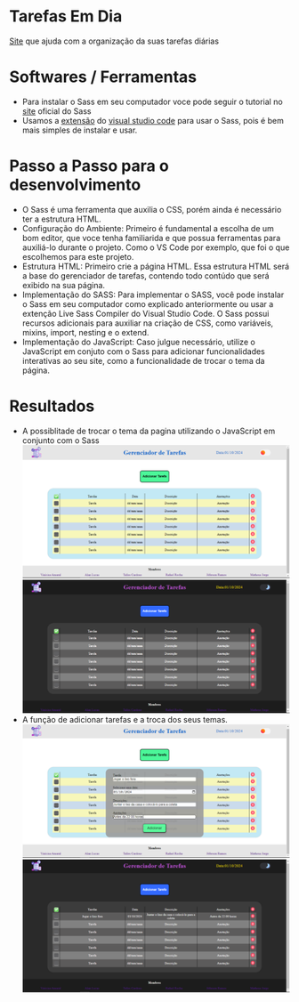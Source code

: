 # Tarefas Em Dia
[Site](https://tarefasemdia.netlify.app/) que ajuda com a organização da suas tarefas diárias
# Softwares / Ferramentas
- Para instalar o Sass em seu computador voce pode seguir o tutorial no [site](https://sass-lang.com/install/) oficial do  Sass
- Usamos a [extensão](https://marketplace.visualstudio.com/items?itemName=ritwickdey.live-sass) do [visual studio code](https://code.visualstudio.com/download) para usar o Sass, pois é bem mais simples de instalar e usar.
# Passo a Passo para o desenvolvimento
- O Sass é uma ferramenta que auxilia o CSS, porém ainda é necessário ter a estrutura HTML.
- Configuração do Ambiente: Primeiro é fundamental a escolha de um bom editor, que voce tenha familiarida e que possua ferramentas para auxiliá-lo durante o projeto. Como o VS Code por exemplo, que foi o que escolhemos para este projeto.
- Estrutura HTML: Primeiro crie a página HTML. Essa estrutura HTML será a base do gerenciador de tarefas, contendo todo contúdo que será exibido na sua página.
- Implementação do SASS: Para implementar o SASS, você pode instalar o Sass em seu computador como explicado anteriormente ou usar a extenção Live Sass Compiler do Visual Studio Code. O Sass possui recursos adicionais para auxiliar  na criação de CSS, como variáveis, mixins, import, nesting e o extend.
- Implementação do JavaScript: Caso julgue necessário, utilize  o JavaScript em conjuto com o Sass para adicionar funcionalidades interativas ao seu site, como a funcionalidade de trocar o tema da página. 
# Resultados
- A possiblitade de trocar o tema da pagina utilizando o JavaScript em conjunto com o Sass
![Imagem de exemplo](images/Capturar.PNG) ![Imagem de exemplo](images/Capturar1.PNG) 
- A função de adicionar tarefas e a troca dos seus temas.
![Imagem de exemplo](images/Capturar2.PNG) ![Imagem de exemplo](images/Capturar3.PNG)
